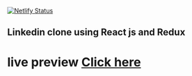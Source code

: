 [![Netlify Status](https://api.netlify.com/api/v1/badges/cdfdfc19-13c8-466f-8909-82cbda61a81c/deploy-status)](https://app.netlify.com/sites/mtanash-linkedin-clone/deploys)

## Linkedin clone using React js and Redux

# live preview [Click here](https://mtanash-linkedin-clone.netlify.app/)
